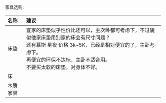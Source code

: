 家具选购:

| 名称        |建议                                                        |
|:----------  |:--------------------------------------------------------   |
| 床垫        | 宜家的床垫似乎性价比还可以，主次卧都可考虑下，不过貌似他家床垫用别家的床会有尺寸问题？<br>还有慕斯 星夜 价格 3k~5K，已经是相对便宜的了，主卧考虑下。<br> 再便宜的环保不达标，主卧不适合用。<br>不要买太软的床垫，对身体不好。 |
| 床          | |
| 木质家具    | |







